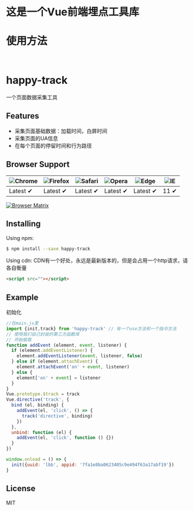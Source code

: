 # 这是一个Vue前端埋点工具库
# 使用方法
```


```


# happy-track

一个页面数据采集工具

## Features

- 采集页面基础数据：加载时间，白屏时间
- 采集页面的UA信息
- 在每个页面的停留时间和行为路径
## Browser Support

![Chrome](https://raw.github.com/alrra/browser-logos/master/src/chrome/chrome_48x48.png) | ![Firefox](https://raw.github.com/alrra/browser-logos/master/src/firefox/firefox_48x48.png) | ![Safari](https://raw.github.com/alrra/browser-logos/master/src/safari/safari_48x48.png) | ![Opera](https://raw.github.com/alrra/browser-logos/master/src/opera/opera_48x48.png) | ![Edge](https://raw.github.com/alrra/browser-logos/master/src/edge/edge_48x48.png) | ![IE](https://raw.github.com/alrra/browser-logos/master/src/archive/internet-explorer_9-11/internet-explorer_9-11_48x48.png) |
--- | --- | --- | --- | --- | --- |
Latest ✔ | Latest ✔ | Latest ✔ | Latest ✔ | Latest ✔ | 11 ✔ |

[![Browser Matrix](https://saucelabs.com/open_sauce/build_matrix/axios.svg)](https://saucelabs.com/u/axios)

## Installing

Using npm:

```bash
$ npm install --save happy-track
```

Using cdn: CDN有一个好处，永远是最新版本的，但是会占用一个http请求，请各自衡量

```html
<script src=""></script>
```

## Example

 初始化

```js
//在main.js里
import {init,track} from 'happy-track' // 有一个use方法和一个指令方法
// 使用我们自己封装的第三方函数库
// 开始偷取
function addEvent (element, event, listener) {
  if (element.addEventListener) {
    element.addEventListener(event, listener, false)
  } else if (element.attachEvent) {
    element.attachEvent('on' + event, listener)
  } else {
    element['on' + event] = listener
  }
}
Vue.prototype.$track = track
Vue.directive('track', {
  bind (el, binding) {
    addEvent(el, 'click', () => {
      track('directive', binding)
    })
  },
  unbind: function (el) {
    addEvent(el, 'click', function () {})
  }
})

window.onload = () => {
  init({uuid: 'lbb', appid: '7fa1e8ba0623405c9e494f63a17abf19'})
}
```
## License

MIT
